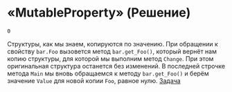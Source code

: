 # «MutableProperty» (Решение)
```
0
```
Структуры, как мы знаем, копируются по значению. При обращении к свойству `bar.Foo` вызовется метод `bar.get_Foo()`, который вернёт нам копию структуры, для которой мы выполним метод `Change`. При этом оригинальная структура останется без изменений. В последней строчке метода `Main` мы вновь обращаемся к методу `bar.get_Foo()` и берём значение `Value` для новой копии `Foo`, равное нулю.
[Задача](./MutableProperty-Q.md)
